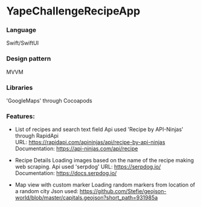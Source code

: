 # YapeChallengeRecipeApp

### Language
Swift/SwiftUI

### Design pattern
MVVM

### Libraries 
'GoogleMaps' through Cocoapods 

### Features:

- List of recipes and search text field
  Api used 'Recipe by API-Ninjas' through RapidApi <br>
  URL: https://rapidapi.com/apininjas/api/recipe-by-api-ninjas <br>
  Documentation: https://api-ninjas.com/api/recipe
  
- Recipe Details
  Loading images based on the name of the recipe making web scraping.
  Api used 'serpdog'
  URL: https://serpdog.io/
  Documentation: https://docs.serpdog.io/

- Map view with custom marker
  Loading random markers from location of a random city
  Json used: https://github.com/Stefie/geojson-world/blob/master/capitals.geojson?short_path=931985a




